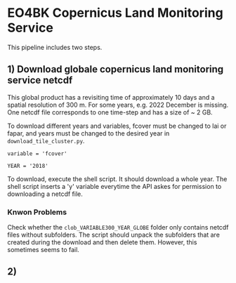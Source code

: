 # EO4BK Copernicus Land Monitoring Service
This pipeline includes two steps. 

## 1) Download globale copernicus land monitoring service netcdf
This global product has a revisiting time of approximately 10 days and a spatial resolution of 300 m. For some years, e.g. 2022 December is missing. One netcdf file corresponds to one time-step and has a size of ~ 2 GB. 

To download different years and variables, fcover must be changed to lai or fapar, and years must be changed to the desired year in ```download_tile_cluster.py```.

```
variable = 'fcover'

YEAR = '2018'
```
To  download, execute the shell script. It should download a whole year. The shell script inserts a 'y' variable everytime the API askes for permission to downloading a netcdf file.

### Knwon Problems

Check whether the ```clob_VARIABLE300_YEAR_GLOBE``` folder only contains netcdf files without subfolders. The script should unpack the subfolders that are created during the download and then delete them. However, this sometimes seems to fail.

## 2) 
